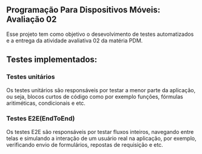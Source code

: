 ## Programação Para Dispositivos Móveis: Avaliação 02

Esse projeto tem como objetivo o desevolvimento de testes automatizados e a entrega da atividade avaliativa 02 da matéria PDM.

## Testes implementados:

### Testes unitários

Os testes unitários são responsáveis por testar a menor parte da aplicação, ou seja, blocos curtos de código como por exemplo funções, fórmulas aritiméticas, condicionais e etc.


### Testes E2E(EndToEnd)

Os testes E2E são responsáveis por testar fluxos inteiros, navegando entre telas e simulando a interação de um usuário real na aplicação, por exemplo, verificando envio de formulários, repostas de requisição e etc.

